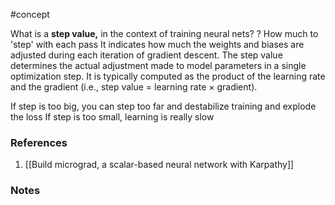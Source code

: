 #concept


What is a **step value,** in the context of training neural nets? 
?
How much to 'step' with each pass
It indicates how much the weights and biases are adjusted during each iteration of gradient descent. The step value determines the actual adjustment made to model parameters in a single optimization step.
It is typically computed as the product of the learning rate and the gradient (i.e., step value = learning rate × gradient).
<!--SR:!2024-08-25,29,230-->

 If step is too big, you can step too far and destabilize training and explode the loss
 If step is too small, learning is really slow

### References
1. [[Build micrograd, a scalar-based neural network with Karpathy]]

### Notes




